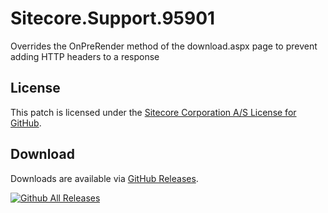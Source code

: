 # Sitecore.Support.95901
Overrides the OnPreRender method of the download.aspx page  to prevent adding HTTP headers to a response

## License  
This patch is licensed under the [Sitecore Corporation A/S License for GitHub](https://github.com/sitecoresupport/Sitecore.Support.95901/blob/master/LICENSE).  

## Download  
Downloads are available via [GitHub Releases](https://github.com/sitecoresupport/Sitecore.Support.95901/releases).  

[![Github All Releases](https://img.shields.io/github/downloads/SitecoreSupport/Sitecore.Support.95901/total.svg)](https://github.com/SitecoreSupport/Sitecore.Support.95901/releases)

